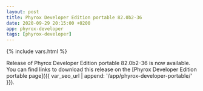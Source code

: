 ```yaml
---
layout: post
title: Phyrox Developer Edition portable 82.0b2-36
date: 2020-09-29 20:15:00 +0200
app: phyrox-developer
tags: [phyrox-developer]
---
```

{% include vars.html %}

Release of Phyrox Developer Edition portable 82.0b2-36 is now available.<br />
You can find links to download this release on the [Phyrox Developer Edition portable page]({{ var_seo_url | append: '/app/phyrox-developer-portable/' }}).
